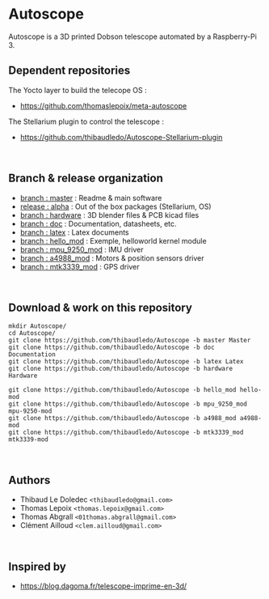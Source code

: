 # Autoscope

Autoscope is a 3D printed Dobson telescope automated by a Raspberry-Pi 3.

## Dependent repositories

The Yocto layer to build the telecope OS :

- https://github.com/thomaslepoix/meta-autoscope

The Stellarium plugin to control the telescope :

- https://github.com/thibaudledo/Autoscope-Stellarium-plugin

<br>

## Branch & release organization

- [branch : master](https://github.com/thibaudledo/Autoscope/tree/master) : Readme & main software
- [release : alpha](https://github.com/thibaudledo/Autoscope/releases) : Out of the box packages (Stellarium, OS)
- [branch : hardware](https://github.com/thibaudledo/Autoscope/tree/hardware) : 3D blender files & PCB kicad files
- [branch : doc](https://github.com/thibaudledo/Autoscope/tree/doc) : Documentation, datasheets, etc.
- [branch : latex](https://github.com/thibaudledo/Autoscope/tree/latex) : Latex documents
- [branch : hello_mod](https://github.com/thibaudledo/Autoscope/tree/hello_mod) : Exemple, helloworld kernel module
- [branch : mpu_9250_mod](https://github.com/thibaudledo/Autoscope/tree/mpu_9250_mod) : IMU driver
- [branch : a4988_mod](https://github.com/thibaudledo/Autoscope/tree/a4988_mod) : Motors & position sensors driver
- [branch : mtk3339_mod](https://github.com/thibaudledo/Autoscope/tree/mtk3339_mod) : GPS driver

<br>

## Download & work on this repository

```
mkdir Autoscope/
cd Autoscope/
git clone https://github.com/thibaudledo/Autoscope -b master Master
git clone https://github.com/thibaudledo/Autoscope -b doc Documentation
git clone https://github.com/thibaudledo/Autoscope -b latex Latex
git clone https://github.com/thibaudledo/Autoscope -b hardware Hardware

git clone https://github.com/thibaudledo/Autoscope -b hello_mod hello-mod
git clone https://github.com/thibaudledo/Autoscope -b mpu_9250_mod mpu-9250-mod
git clone https://github.com/thibaudledo/Autoscope -b a4988_mod a4988-mod
git clone https://github.com/thibaudledo/Autoscope -b mtk3339_mod mtk3339-mod
```

<br>

## Authors

- Thibaud Le Doledec `<thibaudledo@gmail.com>`
- Thomas Lepoix `<thomas.lepoix@gmail.com>`
- Thomas Abgrall `<01thomas.abgrall@gmail.com>`
- Clément Ailloud `<clem.ailloud@gmail.com>`

<br>

## Inspired by

- https://blog.dagoma.fr/telescope-imprime-en-3d/



